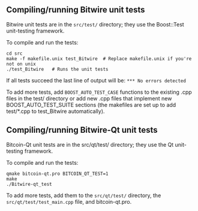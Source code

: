 Compiling/running Bitwire unit tests
------------------------------------

Bitwire unit tests are in the `src/test/` directory; they
use the Boost::Test unit-testing framework.

To compile and run the tests:

	cd src
	make -f makefile.unix test_Bitwire  # Replace makefile.unix if you're not on unix
	./test_Bitwire   # Runs the unit tests

If all tests succeed the last line of output will be:
`*** No errors detected`

To add more tests, add `BOOST_AUTO_TEST_CASE` functions to the existing
.cpp files in the test/ directory or add new .cpp files that
implement new BOOST_AUTO_TEST_SUITE sections (the makefiles are
set up to add test/*.cpp to test_Bitwire automatically).


Compiling/running Bitwire-Qt unit tests
---------------------------------------

Bitcoin-Qt unit tests are in the src/qt/test/ directory; they
use the Qt unit-testing framework.

To compile and run the tests:

	qmake bitcoin-qt.pro BITCOIN_QT_TEST=1
	make
	./Bitwire-qt_test

To add more tests, add them to the `src/qt/test/` directory,
the `src/qt/test/test_main.cpp` file, and bitcoin-qt.pro.
